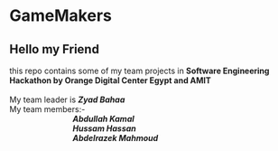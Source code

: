 # GameMakers

## Hello my Friend<br>
this repo contains some of my team projects in **Software Engineering Hackathon by Orange Digital Center Egypt and AMIT**<br><br>
My team leader is ***Zyad Bahaa***<br>
My team members:- <br>
&emsp;&emsp;&emsp;&emsp;&emsp;&emsp;&emsp;&emsp;***Abdullah Kamal<br>
&emsp;&emsp;&emsp;&emsp;&emsp;&emsp;&emsp;&emsp;Hussam Hassan<br>
&emsp;&emsp;&emsp;&emsp;&emsp;&emsp;&emsp;&emsp;Abdelrazek Mahmoud***<br>

